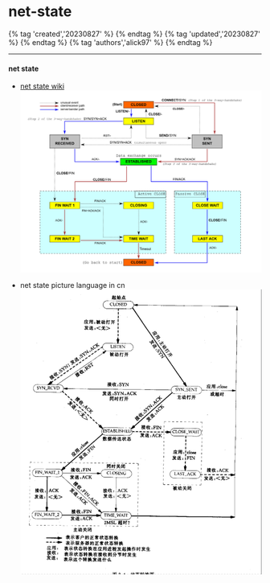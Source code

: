 # net-state

{% tag 'created','20230827' %} {% endtag %} {% tag 'updated','20230827' %} {% endtag %} {% tag 'authors','alick97' %} {% endtag %}

---

#### net state
- [net state wiki](https://commons.wikimedia.org/wiki/File:Tcp_state_diagram_fixed_new.svg)
![net state picture](/images/Tcp_state_diagram_fixed_new.png)

- net state picture language in cn 
![net state picture language in cn](/images/net_state.png)
